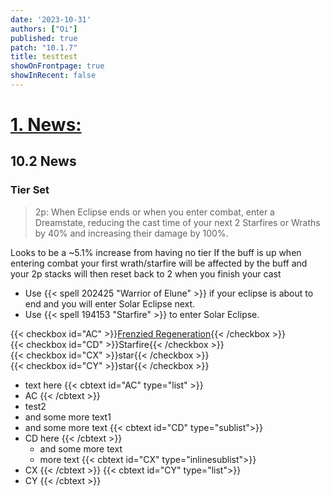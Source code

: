```yaml
---
date: '2023-10-31'
authors: ["Oi"]
published: true
patch: "10.1.7"
title: testtest
showOnFrontpage: true
showInRecent: false
---
```



<div id="news">

# [1. News:](#news)

</div>

## 10.2 News
### Tier Set
> 2p: When Eclipse ends or when you enter combat, enter a Dreamstate, reducing the cast time of your next 2 Starfires or Wraths by 40% and increasing their damage by 100%.

Looks to be a ~5.1% increase from having no tier
If the buff is up when entering combat your first wrath/starfire will be affected by the buff and your 2p stacks will then reset back to 2 when you finish your cast


- Use {{< spell 202425 "Warrior of Elune" >}} if your eclipse is about to end and you will enter Solar Eclipse next.
- Use {{< spell 194153 "Starfire" >}} to enter Solar Eclipse.


{{< checkbox id="AC" >}}[Frenzied Regeneration](https://www.wowhead.com/spell=22842/frenzied-regeneration){{< /checkbox >}}
<br>{{< checkbox id="CD" >}}Starfire{{< /checkbox >}}
<br>{{< checkbox id="CX" >}}star{{< /checkbox >}}
<br>{{< checkbox id="CY" >}}star{{< /checkbox >}}
- text here
{{< cbtext id="AC" type="list" >}}
- AC
{{< /cbtext >}}
- test2
- and some more text1
- and some more text
{{< cbtext id="CD" type="sublist">}}
- CD here
{{< /cbtext >}}
    - and some more text
    - more text
{{< cbtext id="CX" type="inlinesublist">}}
- CX
{{< /cbtext >}}
{{< cbtext id="CY" type="list">}}
- CY
{{< /cbtext >}}

<script>const whTooltips = {colorLinks: true, iconizeLinks: true, renameLinks: true};</script>
<script src="https://wow.zamimg.com/js/tooltips.js"></script>
